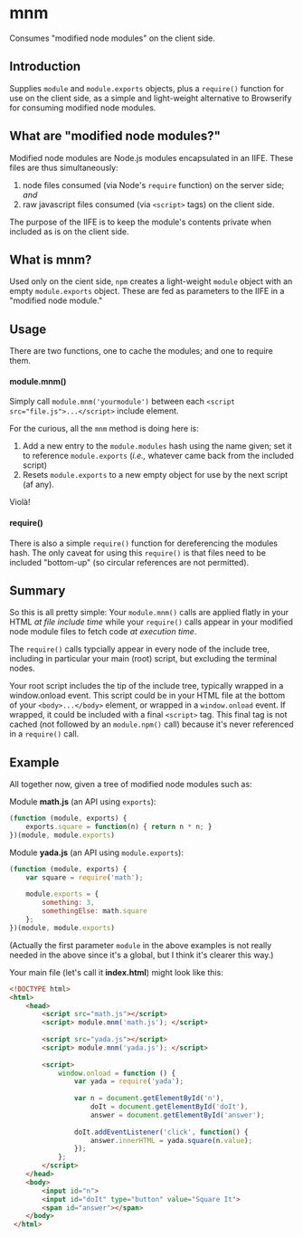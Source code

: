# mnm
Consumes "modified node modules" on the client side.

## Introduction
Supplies `module` and `module.exports` objects, plus a `require()` function for use on the client side, as a simple and light-weight alternative to Browserify for consuming modified node modules.

## What are "modified node modules?"

Modified node modules are Node.js modules encapsulated in an IIFE. These files are thus simultaneously:

1. node files consumed (via Node's `require` function) on the server side; _and_
2. raw javascript files consumed (via `<script>` tags) on the client side.

The purpose of the IIFE is to keep the module's contents private when included as is on the client side.

## What is mnm?
Used only on the cient side, `npm` creates a light-weight `module` object with an empty `module.exports` object. These are fed as parameters to the IIFE in a "modified node module."

## Usage
There are two functions, one to cache the modules; and one to require them.
#### module.mnm()
Simply call `module.mnm('yourmodule')` between each `<script src="file.js">...</script>` include element.

For the curious, all the `mnm` method is doing here is:

1. Add a new entry to the `module.modules` hash using the name given; set it to reference `module.exports` (_i.e.,_ whatever came back from the included script)
2. Resets `module.exports` to a new empty object for use by the next script (af any).

Violà!

#### require()
There is also a simple `require()` function for dereferencing the modules hash. The only caveat for using this `require()` is that files need to be included "bottom-up" (so circular references are not permitted).

## Summary
So this is all pretty simple: Your `module.mnm()` calls are applied flatly in your HTML _at file include time_ while your `require()` calls appear in your modified node module files to fetch code _at execution time_.

The `require()` calls typcially appear in every node of the include tree, including in particular your main (root) script, but excluding the terminal nodes.

Your root script includes the tip of the include tree, typically wrapped in a window.onload event. This script could be in your HTML file at the bottom of your `<body>...</body>` element, or wrapped in a `window.onload` event. If wrapped, it could be included with a final `<script>` tag. This final tag is not cached (not followed by an `module.npm()` call) because it's never referenced in a `require()` call.

## Example
All together now, given a tree of modified node modules such as:

Module **math.js** (an API using `exports`):
```javascript
(function (module, exports) {
    exports.square = function(n) { return n * n; }
})(module, module.exports)
```

Module **yada.js** (an API using `module.exports`):
```javascript
(function (module, exports) {
    var square = require('math');
    
    module.exports = {
        something: 3,
        somethingElse: math.square
    };
})(module, module.exports)
```

(Actually the first parameter `module` in the above examples is not really needed in the above since it's a global, but I think it's clearer this way.)

Your main file (let's call it **index.html**) might look like this:
```html
<!DOCTYPE html>
<html>
    <head>
        <script src="math.js"></script>
        <script> module.mnm('math.js'); </script>
 
        <script src="yada.js"></script>
        <script> module.mnm('yada.js'); </script>
        
        <script>
            window.onload = function () {
                var yada = require('yada');
                
                var n = document.getElementById('n'),
                    doIt = document.getElementById('doIt'),
                    answer = document.getElementById('answer');
                
                doIt.addEventListener('click', function() {
                    answer.innerHTML = yada.square(n.value);
                });
            };
        </script>
    </head>
    <body>
        <input id="n">
        <input id="doIt" type="button" value="Square It">
        <span id="answer"></span>
    </body>
 </html>
 ```
